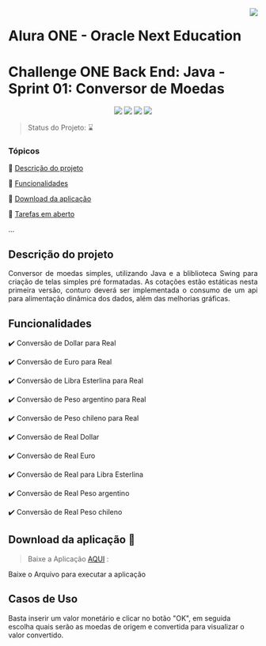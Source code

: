 <img align="right" src="https://github.com/borghiacarlos/conversor-de-moedas/blob/main/source/img/lb_backend_alura_002.png">

# Alura ONE - Oracle Next Education

<h1>Challenge ONE Back End: Java - Sprint 01: Conversor de Moedas</h1>

<p align="center">
  <img src="https://img.shields.io/static/v1?label=JAVA&message=1.8&color=yellow&style=for-the-badge"/>
  <img src="http://img.shields.io/static/v1?label=ALURA&message=T4-BackEnd&color=darkblue&style=for-the-badge"/>
  <img src="http://img.shields.io/static/v1?label=Oracle&message=ONE&color=orange&style=for-the-badge"/>
  <img src="http://img.shields.io/static/v1?label=STATUS&message=EM%20DESENVOLVIMENTO&color=RED&style=for-the-badge"/>

</p>

> Status do Projeto: :hourglass:

### Tópicos

:small_blue_diamond: [Descrição do projeto](#descrição-do-projeto)

:small_blue_diamond: [Funcionalidades](#funcionalidades)

:small_blue_diamond: [Download da aplicação](#download-da-aplicação-dash)

:small_blue_diamond: [Tarefas em aberto](#tarefas-em-aberto)

...

## Descrição do projeto

<p align="justify">
  Conversor de moedas simples, utilizando Java e a bliblioteca Swing para criação de telas simples pré formatadas. As cotações estão estáticas nesta primeira versão,
  conturo deverá ser implementada o consumo de um api para alimentação dinâmica dos dados, além das melhorias gráficas.
</p>

## Funcionalidades

:heavy_check_mark: Conversão de Dollar para Real

:heavy_check_mark: Conversão de Euro para Real

:heavy_check_mark: Conversão de Libra Esterlina para Real

:heavy_check_mark: Conversão de Peso argentino para Real

:heavy_check_mark: Conversão de Peso chileno para Real

:heavy_check_mark: Conversão de Real Dollar

:heavy_check_mark: Conversão de Real Euro

:heavy_check_mark: Conversão de Real para Libra Esterlina

:heavy_check_mark: Conversão de Real Peso argentino

:heavy_check_mark: Conversão de Real Peso chileno

## Download da aplicação :dash:

> Baixe a Aplicação [AQUI](https://github.com/borghiacarlos/conversor-de-moedas/blob/main/final/alura-oracle-one-conversor-v002.jar) :

Baixe o Arquivo para executar a aplicação

## Casos de Uso

Basta inserir um valor monetário e clicar no botão "OK", em seguida escolha quais serão as moedas de origem e convertida para visualizar o valor convertido.
